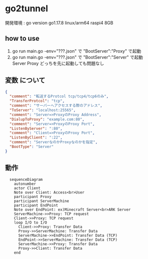 # go2tunnel
開発環境 : go version go1.17.8 linux/arm64 raspi4 8GB  

## how to use
1. go run main.go -env="???.json" で "BootServer":"Proxy" で起動  
2. go run main.go -env="???.json" で "BootServer":"Server" で起動  
Server Proxy どっちを先に起動しても問題なし

## 変数 について
```json
{
  "comment": "転送するProtcol tcp/tcp4/tcp6のみ",
  "TransferProtcol": "tcp", 
  "comment": "サーバーへアクセスする際のアドレス",
  "ToServer": "localhost:25565",
  "comment": "Server=>ProxyのProxy Address",
  "DialupToProxy": "example.com:80",
  "comment": "Server=>ProxyのProxy Port",
  "ListenByServer": ":80",
  "comment": "Client=>ProxyのProxy Port",
  "ListenByClient": ":22",
  "comment": "ServerなのかProxyなのかを指定",
  "BootType": "Server"
}
```
## 動作
```mermaid
  sequenceDiagram
    autonumber
    actor Client
    Note over Client: Access<br>User
    participant Proxy
    participant ServerMachine
    participant EndPoint
    Note over EndPoint: ex)Minecraft Server<br>ARK Server
    ServerMachine->>Proxy: TCP request
    Client->>Proxy: TCP request
    loop I/O to I/O
      Client->>Proxy: Transfer Data
      Proxy->>ServerMachine: Transfer Data
      ServerMachine->>EndPoint: Transfer Data (TCP)
      EndPoint->>ServerMachine: Transfer Data (TCP)
      ServerMachine->>Proxy: Transfer Data
      Proxy->>Client: Transfer Data
    end
```
